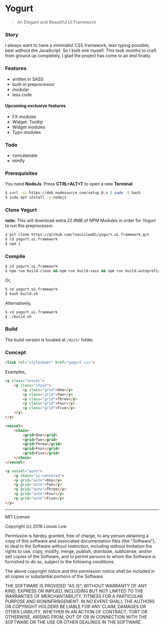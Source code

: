 # Yogurt

> An Elegant and Beautiful UI Framework

### Story

I always want to have a minimalist CSS framework, less typing possible, best without the JavaScript. So I built one myself. This took months to craft from ground up completely, I glad the project has come to an end finally.

### Features

- written in SASS
- built-in preprocessor
- modular
- less code

#### Upcoming exclusive features

- FX modules
- Widget: Tooltip
- Widget modules
- Typo modules

### Todo

- concatenate
- minify

### Prerequisites

You need **NodeJs**. Press **CTRL+ALT+T** to open a new **Terminal**.

```bash
$ curl -sL https://deb.nodesource.com/setup_8.x | sudo -E bash -
$ sudo apt install -y nodejs
```

### Clone Yogurt

**note:** This will download extra 22.9MB of NPM Modules in order for Yogurt to run the preprocessor.

```bash
$ git clone https://github.com/loouislow81/yogurt.ui.framework.git
$ cd yogurt.ui.framework
$ npm i
```

### Compile

```bash
$ cd yogurt.ui.framework
$ npm run build-clean && npm run build-sass && npm run build-autoprefix
```

Or,

```bash
$ cd yogurt.ui.framework
$ bash build.sh
```

Alternatively,

```bash
$ cd yogurt.ui.framework
$ ./build.sh
```

### Build

The build version is located at `/dist/` folder.

### Concept

```html
<link rel="stylesheet" href="yogurt.css">
```

Examples,

```html
<y class="vessel">
	<y class="chain">
		<y class="grid">One</y>
		<y class="grid">Two</y>
		<y class="grid">Three</y>
		<y class="grid">Four</y>
		<y class="grid">Five</y>
	</y>
</y>
```

```html
<vessel>
	<chain>
		<grid>One</grid>
		<grid>Two</grid>
		<grid>Three</grid>
		<grid>Four</grid>
		<grid>Five</grid>
	</chain>
</vessel>
```

```html
<y vessel="auto">
	<y chain="is-centered">
	<y grid="auto">One</y>
	<y grid="auto">Two</y>
	<y grid="auto">Three</y>
	<y grid="auto">Four</y>
	<y grid="auto">Five</y>
</y>
```

---

MIT License

Copyright (c) 2018 Loouis Low

Permission is hereby granted, free of charge, to any person obtaining a copy
of this software and associated documentation files (the "Software"), to deal
in the Software without restriction, including without limitation the rights
to use, copy, modify, merge, publish, distribute, sublicense, and/or sell
copies of the Software, and to permit persons to whom the Software is
furnished to do so, subject to the following conditions:

The above copyright notice and this permission notice shall be included in all
copies or substantial portions of the Software.

THE SOFTWARE IS PROVIDED "AS IS", WITHOUT WARRANTY OF ANY KIND, EXPRESS OR
IMPLIED, INCLUDING BUT NOT LIMITED TO THE WARRANTIES OF MERCHANTABILITY,
FITNESS FOR A PARTICULAR PURPOSE AND NONINFRINGEMENT. IN NO EVENT SHALL THE
AUTHORS OR COPYRIGHT HOLDERS BE LIABLE FOR ANY CLAIM, DAMAGES OR OTHER
LIABILITY, WHETHER IN AN ACTION OF CONTRACT, TORT OR OTHERWISE, ARISING FROM,
OUT OF OR IN CONNECTION WITH THE SOFTWARE OR THE USE OR OTHER DEALINGS IN THE
SOFTWARE.
